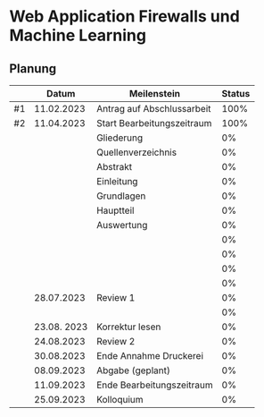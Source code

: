 # Web Application Firewalls und Machine Learning

## Planung

|   | Datum     | Meilenstein                | Status |
|---|-----------|----------------------------|--------|
|#1 |11.02.2023 | Antrag auf Abschlussarbeit |   100% |
|#2 |11.04.2023 | Start Bearbeitungszeitraum |   100% |
|   |           | Gliederung                 |     0% |
|   |           | Quellenverzeichnis         |     0% |
|   |           | Abstrakt                   |     0% |
|   |           | Einleitung                 |     0% |
|   |           | Grundlagen                 |     0% |
|   |           | Hauptteil                  |     0% |
|   |           | Auswertung                 |     0% |
|   |           |                            |     0% |
|   |           |                            |     0% |
|   |           |                            |     0% |
|   |           |                            |     0% |
|   |28.07.2023 | Review 1                   |     0% |
|   |           |                            |     0% |
|   |23.08. 2023| Korrektur lesen            |     0% |
|   |24.08.2023 | Review 2                   |     0% |
|   |30.08.2023 | Ende Annahme Druckerei     |     0% |
|   |08.09.2023 | Abgabe (geplant)           |     0% |
|   |11.09.2023 | Ende Bearbeitungszeitraum  |     0% |
|   |25.09.2023 | Kolloquium                 |     0% |

